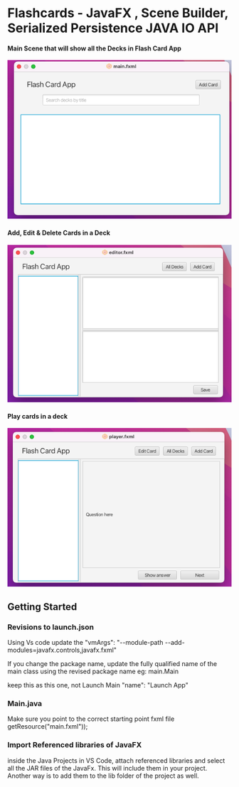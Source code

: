 # Flashcards - JavaFX , Scene Builder, Serialized Persistence JAVA IO API

#### Main Scene that will show all the Decks in Flash Card App

![homepage](images/mainScene.png)

#### Add, Edit & Delete Cards in a Deck

![homepage](images/editorScene.png)

#### Play cards in a deck

![homepage](images/playerScene.png)

## Getting Started

### Revisions to launch.json

Using Vs code update the "vmArgs": "--module-path <path to jar files of Javafx> --add-modules=javafx.controls,javafx.fxml"

If you change the package name, update the fully qualified name of the main class using the revised package name eg: main.Main

keep this as this one, not Launch Main
"name": "Launch App"

### Main.java

Make sure you point to the correct starting point fxml file
getResource("main.fxml"));

### Import Referenced libraries of JavaFX

inside the Java Projects in VS Code, attach referenced libraries and select all the JAR files of the JavaFx. This will include them in your project. Another way is to add them to the lib folder of the project as well.
